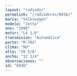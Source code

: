 ```yaml
---
layout: "radiador"
permalink: "/radiadores/6036/"
marca: "Volkswagen"
modelo: "Jetta"
ano: "1998"
motor: "L4 1.8"
transmision: "Automática"
parte: "M-782"
clima: "NO"
alto: "20 5/8"
ancho: "12 3/4"
observaciones: ""
id: "6036"
---
```


